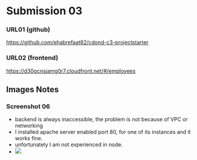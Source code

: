 # Submission 03

### URL01 (github)
https://github.com/ehabrefaat82/cdond-c3-projectstarter
### URL02 (frontend) 
https://d30qcnsjamg0r7.cloudfront.net/#/employees




## Images Notes
### Screenshot 06
* backend is always inaccessible, the problem is not because of VPC or networking
* I installed apache server enabled port 80, for one of its instances and it works fine.
* unfortunately I am not experienced in node.
* ![](Desktop/cources/Udacity/submission03/cdond-c3-projectstarter/project-submissions/SCREENSHOT06_n.png)



